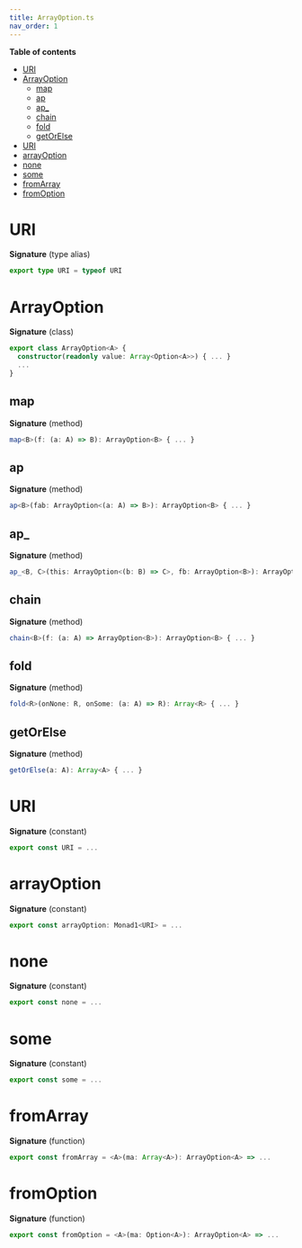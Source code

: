 ```yaml
---
title: ArrayOption.ts
nav_order: 1
---
```


<!-- START doctoc generated TOC please keep comment here to allow auto update -->
<!-- DON'T EDIT THIS SECTION, INSTEAD RE-RUN doctoc TO UPDATE -->
**Table of contents**

- [URI](#uri)
- [ArrayOption](#arrayoption)
  - [map](#map)
  - [ap](#ap)
  - [ap\_](#ap%5C_)
  - [chain](#chain)
  - [fold](#fold)
  - [getOrElse](#getorelse)
- [URI](#uri-1)
- [arrayOption](#arrayoption)
- [none](#none)
- [some](#some)
- [fromArray](#fromarray)
- [fromOption](#fromoption)

<!-- END doctoc generated TOC please keep comment here to allow auto update -->

# URI

**Signature** (type alias)

```ts
export type URI = typeof URI
```

# ArrayOption

**Signature** (class)

```ts
export class ArrayOption<A> {
  constructor(readonly value: Array<Option<A>>) { ... }
  ...
}
```

## map

**Signature** (method)

```ts
map<B>(f: (a: A) => B): ArrayOption<B> { ... }
```

## ap

**Signature** (method)

```ts
ap<B>(fab: ArrayOption<(a: A) => B>): ArrayOption<B> { ... }
```

## ap\_

**Signature** (method)

```ts
ap_<B, C>(this: ArrayOption<(b: B) => C>, fb: ArrayOption<B>): ArrayOption<C> { ... }
```

## chain

**Signature** (method)

```ts
chain<B>(f: (a: A) => ArrayOption<B>): ArrayOption<B> { ... }
```

## fold

**Signature** (method)

```ts
fold<R>(onNone: R, onSome: (a: A) => R): Array<R> { ... }
```

## getOrElse

**Signature** (method)

```ts
getOrElse(a: A): Array<A> { ... }
```

# URI

**Signature** (constant)

```ts
export const URI = ...
```

# arrayOption

**Signature** (constant)

```ts
export const arrayOption: Monad1<URI> = ...
```

# none

**Signature** (constant)

```ts
export const none = ...
```

# some

**Signature** (constant)

```ts
export const some = ...
```

# fromArray

**Signature** (function)

```ts
export const fromArray = <A>(ma: Array<A>): ArrayOption<A> => ...
```

# fromOption

**Signature** (function)

```ts
export const fromOption = <A>(ma: Option<A>): ArrayOption<A> => ...
```
